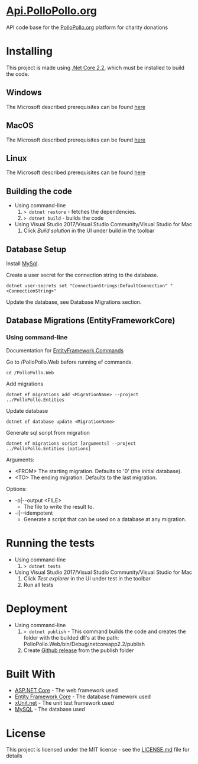 # [Api.PolloPollo.org](https://api.pollopollo.org)
API code base for the [PolloPollo.org](https://www.pollopollo.org) platform for charity donations

# Installing
This project is made using [.Net Core 2.2](https://dotnet.microsoft.com/download), which must be installed to build the code.

## Windows
The Microsoft described prerequisites can be found [here](https://docs.microsoft.com/en-us/dotnet/core/windows-prerequisites?tabs=netcore2x)

## MacOS
The Microsoft described prerequisites can be found [here](https://docs.microsoft.com/en-us/dotnet/core/macos-prerequisites?tabs=netcore2x)

## Linux
The Microsoft described prerequisites can be found [here](https://docs.microsoft.com/en-us/dotnet/core/linux-prerequisites?tabs=netcore2x)


## Building the code
- Using command-line
    1. ```> dotnet restore``` - fetches the dependencies.
    2. ```> dotnet build``` - builds the code
- Using Visual Studio 2017/Visual Studio Community/Visual Studio for Mac
  1. Click *Build solution* in the UI under build in the toolbar

## Database Setup
Install [MySql](https://dev.mysql.com/doc/mysql-installation-excerpt/5.7/en/).

Create a user secret for the connection string to the database.
```
dotnet user-secrets set "ConnectionStrings:DefaultConnection" "<ConnectionString>"
```

Update the database, see Database Migrations section.

## Database Migrations (EntityFrameworkCore)
### Using command-line

Documentation for [EntityFramework Commands](http://www.entityframeworktutorial.net/efcore/cli-commands-for-ef-core-migration.aspx)

Go to /PolloPollo.Web before running ef commands.
```
cd /PolloPollo.Web
```

Add migrations
```
dotnet ef migrations add <MigrationName> --project ../PolloPollo.Entities
```

Update database
```
dotnet ef database update <MigrationName>
```

Generate sql script from migration
```
dotnet ef migrations script [arguments] --project ../PolloPollo.Entities [options]
```

Arguments:
  - \<FROM>  The starting migration. Defaults to '0' (the initial database).
  - \<TO>    The ending migration. Defaults to the last migration.

Options:
  - -o|--output \<FILE>
    - The file to write the result to.
  - -i|--idempotent
    - Generate a script that can be used on a database at any migration.

# Running the tests
- Using command-line
    1. ```> dotnet tests```
- Using Visual Studio 2017/Visual Studio Community/Visual Studio for Mac
    1. Click *Test explorer* in the UI under test in the toolbar
    2. Run all tests

# Deployment
- Using command-line
    1. ```> dotnet publish``` - This command builds the code and creates the folder with the builded dll's at the path: PolloPollo.Web/bin/Debug/netcoreapp2.2/publish
    2. Create [Github release](https://help.github.com/en/articles/creating-releases) from the publish folder

# Built With
- [ASP.NET Core](https://docs.microsoft.com/en-us/aspnet/core/?view=aspnetcore-2.2) - The web framework used
- [Entity Framework Core](https://docs.microsoft.com/en-us/ef/core/) - The database framework used
- [xUnit.net](https://xunit.github.io/) - The unit test framework used
- [MySQL](https://www.mysql.com/) - The database used

# License
This project is licensed under the MIT license - see the [LICENSE.md](LICENSE.md) file for details
